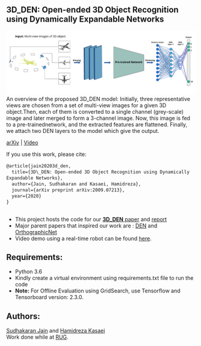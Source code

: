## 3D_DEN: Open-ended 3D Object Recognition using Dynamically Expandable Networks
![alt text](model_arch.png)
  An overview of the proposed 3D_DEN model: Initially, three representative views are chosen from a set of multi-view images for a given 3D object.Then, each of them is converted to a single channel (grey-scale) image and later merged to form a 3-channel image. Now, this image is fed to a pre-trainednetwork, and the extracted features are flattened. Finally, we attach two DEN layers to the model which give the output.

[arXiv](https://arxiv.org/abs/2009.07213) | [Video](https://youtu.be/tf4trRMyQ0Y)

If you use this work, please cite:

```text
@article{jain20203d_den,
  title={3D\_DEN: Open-ended 3D Object Recognition using Dynamically Expandable Networks},
  author={Jain, Sudhakaran and Kasaei, Hamidreza},
  journal={arXiv preprint arXiv:2009.07213},
  year={2020}
}
```

  
## 
- This project hosts the code for our [**3D_DEN** paper](https://arxiv.org/pdf/2009.07213.pdf) and [report](https://fse.studenttheses.ub.rug.nl/23621/1/SJ_Graduation_Thesis_Final_submission.pdf)
- Major parent papers that inspired our work are : [DEN](https://openreview.net/pdf?id=Sk7KsfW0-) and [OrthographicNet](https://arxiv.org/pdf/1902.03057.pdf)
- Video demo using a real-time robot can be found [here](https://youtu.be/tf4trRMyQ0Y).

## Requirements:
- Python 3.6
- Kindly create a virtual environment using requirements.txt file to run the code  
- **Note:** For Offline Evaluation using GridSearch, use Tensorflow and Tensorboard version: 2.3.0.

## Authors: 
[Sudhakaran Jain](https://sudhakaranjain.github.io/) and [Hamidreza Kasaei](https://hkasaei.github.io/)  
Work done while at [RUG](https://www.rug.nl/).
